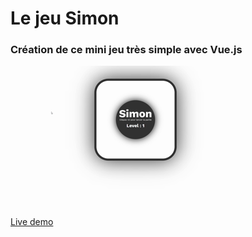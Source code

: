 # Le jeu Simon

### Création de ce mini jeu très simple avec Vue.js 

![Simon](.idea/gif.gif)

<a href="https://eloquent-brattain-41a2c2.netlify.app/" target="_blank">Live demo</a>


